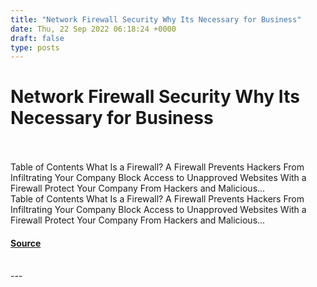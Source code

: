 ```yaml
---
title: "Network Firewall Security Why Its Necessary for Business"
date: Thu, 22 Sep 2022 06:18:24 +0000
draft: false
type: posts
---
```

# Network Firewall Security Why Its Necessary for Business

<br/>

<br/>
Table of Contents What Is a Firewall? A Firewall Prevents Hackers From Infiltrating Your Company Block Access to Unapproved Websites With a Firewall Protect Your Company From Hackers and Malicious...
<br/>
Table of Contents What Is a Firewall? A Firewall Prevents Hackers From Infiltrating Your Company Block Access to Unapproved Websites With a Firewall Protect Your Company From Hackers and Malicious...

#### [Source](https://cyberhunter.solutions/network-firewall-security-why-its-necessary-for-business/)

<br/>
---
